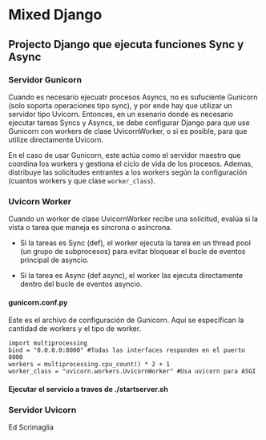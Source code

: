 # Mixed Django

## Projecto Django que ejecuta funciones Sync y Async

### Servidor Gunicorn

Cuando es necesario ejecuatr procesos Asyncs, no es sufuciente Gunicorn (solo soporta operaciones tipo sync), y por ende hay que utilizar un servidor tipo Uvicorn. Entonces, en un esenario donde es necesario ejecutar tareas Syncs y Asyncs, se debe configurar Django para que use Gunicorn con workers de clase UvicornWorker, o si es posible, para que utilize directamente Uvicorn.

En el caso de usar Gunicorn, este actúa como el servidor maestro que coordina los workers y gestiona el ciclo de vida de los procesos. Ademas, distribuye las solicitudes entrantes a los workers según la configuración (cuantos workers y que clase `worker_class`).

### Uvicorn Worker

Cuando un worker de clase UvicornWorker recibe una solicitud, evalúa si la vista o tarea que maneja es síncrona o asíncrona.

- Si la tareas es Sync (def), el worker ejecuta la tarea en un thread pool (un grupo de subprocesos) para evitar bloquear el bucle de eventos principal de asyncio.

- Si la tarea es Async (def async), el worker las ejecuta directamente dentro del bucle de eventos asyncio.

#### gunicorn.conf.py

Este es el archivo de configuración de Gunicorn. Aqui se especifican la cantidad de workers y el tipo de worker.

```
import multiprocessing
bind = "0.0.0.0:8000" #Todas las interfaces responden en el puerto 8000  
workers = multiprocessing.cpu_count() * 2 + 1  
worker_class = "uvicorn.workers.UvicornWorker" #Usa uvicorn para ASGI  
```

#### Ejecutar el servicio a traves de ./startserver.sh

### Servidor Uvicorn



Ed Scrimaglia

